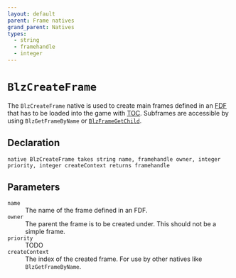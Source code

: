 ```yaml
---
layout: default
parent: Frame natives
grand_parent: Natives
types:
  - string
  - framehandle
  - integer
---
```


# `BlzCreateFrame`

The `BlzCreateFrame` native is used to create main frames defined in an [FDF](../../frames/FDF) that has to be loaded into the game with [TOC](../../frames/TOC). Subframes are accessible by using `BlzGetFrameByName` or [`BlzFrameGetChild`](BlzFrameGetChild).

## Declaration

```
native BlzCreateFrame takes string name, framehandle owner, integer priority, integer createContext returns framehandle
```

## Parameters
<dl>
  <dt><code>name</code></dt>
  <dd>The name of the frame defined in an FDF.</dd>

  <dt><code>owner</code></dt>
  <dd>The parent the frame is to be created under. This should not be a simple frame.</dd>
  
  <dt><code>priority</code></dt>
  <dd>TODO</dd>
  
  <dt><code>createContext</code></dt>
  <dd>The index of the created frame. For use by other natives like <code>BlzGetFrameByName</code>.</dd>
</dl>
